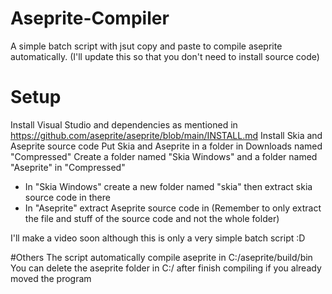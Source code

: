 # Aseprite-Compiler
A simple batch script with jsut copy and paste to compile aseprite automatically.
(I'll update this so that you don't need to install source code)

# Setup
Install Visual Studio and dependencies as mentioned in https://github.com/aseprite/aseprite/blob/main/INSTALL.md
Install Skia and Aseprite source code
Put Skia and Aseprite in a folder in Downloads named "Compressed"
Create a folder named "Skia Windows" and a folder named "Aseprite" in "Compressed"
- In "Skia Windows" create a new folder named "skia" then extract skia source code in there
- In "Aseprite" extract Aseprite source code in
(Remember to only extract the file and stuff of the source code and not the whole folder)

I'll make a video soon although this is only a very simple batch script :D

#Others
The script automatically compile aseprite in C:/aseprite/build/bin
You can delete the aseprite folder in C:/ after finish compiling if you already moved the program

